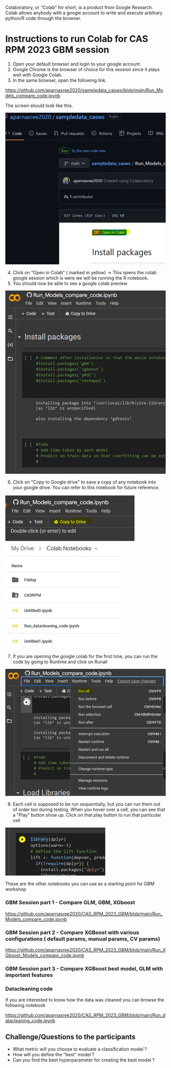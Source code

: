 Colaboratory, or “Colab” for short, is a product from Google Research. Colab allows anybody with a google account to write and execute arbitrary python/R code through the browser.

# Instructions to run Colab for CAS RPM 2023 GBM session

1. Open your default browser and login to your google account. 
2.	Google Chrome is the browser of choice for this session since it plays well with Google Colab. 
3.	In the same browser, open the following link. 

https://github.com/aparnasree2020/sampledata_casws/blob/main/Run_Models_compare_code.ipynb 

The screen should look like this. 

![Go to Colab link](/readme_images/open_colab.jpg )

4. Click on “Open in Colab” ( marked in yellow)
      -> This opens the colab google session which is were we will be running the R notebook. 
5. You should now be able to see a google colab preview 
 
![Colab firstlook](/readme_images/colab_firstlook.jpg)


6. Click on "Copy to Google drive" to save a copy of any notebook into your google drive. You can refer to this notebook for future reference. 

![Colab firstlook](/readme_images/colab_copytogoogledrive_1.JPG)
![Colab firstlook](/readme_images/colab_copytogoogledrive_2.JPG)

7. If you are opening the google colab for the first time, you can run the code by going to Runtime and click on Runall

![Runall](/readme_images/Runall.jpg)

8. Each cell is supposed to be run sequentially, but you can run them out of order too during testing. 
When you hover over a cell, you can see that a "Play" button show up. Click on that play button to run that particular cell

![Run one cell](/readme_images/run_one_cell.JPG ) 


These are the other notebooks you can use as a starting point for GBM workshop
### GBM Session part 1 - Compare GLM, GBM, XGboost 

https://github.com/aparnasree2020/CAS_RPM_2023_GBM/blob/main/Run_Models_compare_code.ipynb

### GBM Session part 2 - Compare XGBoost with various configurations ( default params, manual params, CV params)

https://github.com/aparnasree2020/CAS_RPM_2023_GBM/blob/main/Run_XGboost_Models_compare_code.ipynb

### GBM Session part 3 - Compare XGBoost best model, GLM with important features 

### Datacleaning code
If you are interested to know how the data was cleaned you can browse the following notebook 

https://github.com/aparnasree2020/CAS_RPM_2023_GBM/blob/main/Run_datacleaning_code.ipynb

## Challenge/Questions to the participants
* What metric will you choose to evaluate a classification model ? 
* How will you define the "best" model ? 
* Can you find the best hyperparameter for creating the best model ?
